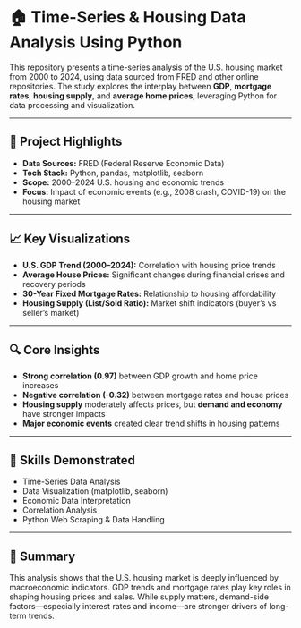 # 🏠 Time-Series & Housing Data Analysis Using Python

This repository presents a time-series analysis of the U.S. housing market from 2000 to 2024, using data sourced from FRED and other online repositories. The study explores the interplay between **GDP**, **mortgage rates**, **housing supply**, and **average home prices**, leveraging Python for data processing and visualization.

---

## 📌 Project Highlights

* **Data Sources:** FRED (Federal Reserve Economic Data)
* **Tech Stack:** Python, pandas, matplotlib, seaborn
* **Scope:** 2000–2024 U.S. housing and economic trends
* **Focus:** Impact of economic events (e.g., 2008 crash, COVID-19) on the housing market

---

## 📈 Key Visualizations

* **U.S. GDP Trend (2000–2024):** Correlation with housing price trends
* **Average House Prices:** Significant changes during financial crises and recovery periods
* **30-Year Fixed Mortgage Rates:** Relationship to housing affordability
* **Housing Supply (List/Sold Ratio):** Market shift indicators (buyer’s vs seller’s market)

---

## 🔍 Core Insights

* **Strong correlation (0.97)** between GDP growth and home price increases
* **Negative correlation (-0.32)** between mortgage rates and house prices
* **Housing supply** moderately affects prices, but **demand and economy** have stronger impacts
* **Major economic events** created clear trend shifts in housing patterns

---

## 🧠 Skills Demonstrated

* Time-Series Data Analysis
* Data Visualization (matplotlib, seaborn)
* Economic Data Interpretation
* Correlation Analysis
* Python Web Scraping & Data Handling

---

## 📄 Summary

This analysis shows that the U.S. housing market is deeply influenced by macroeconomic indicators. GDP trends and mortgage rates play key roles in shaping housing prices and sales. While supply matters, demand-side factors—especially interest rates and income—are stronger drivers of long-term trends.

